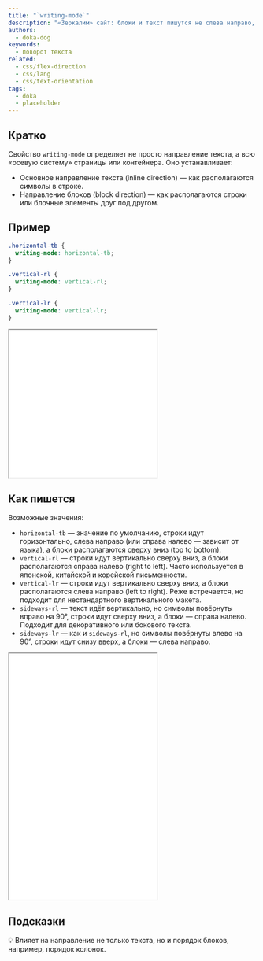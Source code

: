 ```yaml
---
title: "`writing-mode`"
description: "«Зеркалим» сайт: блоки и текст пишутся не слева направо, а справа налево."
authors:
  - doka-dog
keywords:
  - поворот текста
related:
  - css/flex-direction
  - css/lang
  - css/text-orientation
tags:
  - doka
  - placeholder
---
```


## Кратко

Свойство `writing-mode` определяет не просто направление текста, а всю «осевую систему» страницы или контейнера. Оно устанавливает:
- Основное направление текста (inline direction) — как располагаются символы в строке.
- Направление блоков (block direction) — как располагаются строки или блочные элементы друг под другом.

## Пример

```css
.horizontal-tb {
  writing-mode: horizontal-tb;
}

.vertical-rl {
  writing-mode: vertical-rl;
}

.vertical-lr {
  writing-mode: vertical-lr;
}
```

<iframe title="Свойство writing-mode" src="demos/basic/" height="300"></iframe>

## Как пишется

Возможные значения:

- `horizontal-tb` — значение по умолчанию, строки идут горизонтально, слева направо (или справа налево — зависит от языка), а блоки располагаются сверху вниз (top to bottom).
- `vertical-rl` — строки идут вертикально сверху вниз, а блоки располагаются справа налево (right to left). Часто используется в японской, китайской и корейской письменности.
- `vertical-lr` — строки идут вертикально сверху вниз, а блоки располагаются слева направо (left to right). Реже встречается, но подходит для нестандартного вертикального макета.
- `sideways-rl` — текст идёт вертикально, но символы повёрнуты вправо на 90°, строки идут сверху вниз, а блоки — справа налево. Подходит для декоративного или бокового текста.
- `sideways-lr` — как и `sideways-rl`, но символы повёрнуты влево на 90°, строки идут снизу вверх, а блоки — слева направо.

<iframe title="Значения writing-mode" src="demos/practis/" height="500"></iframe>

## Подсказки

💡 Влияет на направление не только текста, но и порядок блоков, например, порядок колонок.